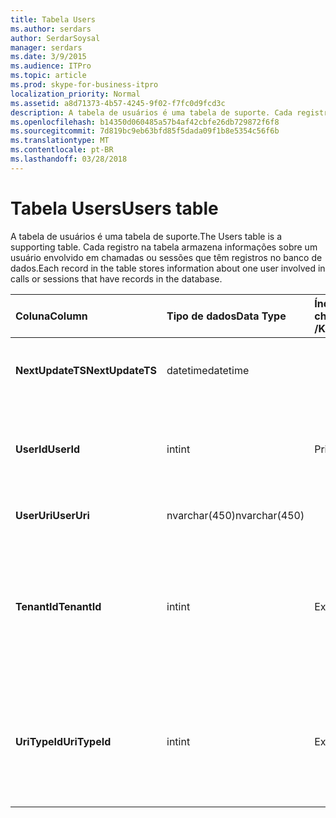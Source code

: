 ```yaml
---
title: Tabela Users
ms.author: serdars
author: SerdarSoysal
manager: serdars
ms.date: 3/9/2015
ms.audience: ITPro
ms.topic: article
ms.prod: skype-for-business-itpro
localization_priority: Normal
ms.assetid: a8d71373-4b57-4245-9f02-f7fc0d9fcd3c
description: A tabela de usuários é uma tabela de suporte. Cada registro na tabela armazena informações sobre um usuário envolvido em chamadas ou sessões que têm registros no banco de dados.
ms.openlocfilehash: b14350d060485a57b4af42cbfe26db729872f6f8
ms.sourcegitcommit: 7d819bc9eb63bfd85f5dada09f1b8e5354c56f6b
ms.translationtype: MT
ms.contentlocale: pt-BR
ms.lasthandoff: 03/28/2018
---
```

# <a name="users-table"></a><span data-ttu-id="7f1b2-104">Tabela Users</span><span class="sxs-lookup"><span data-stu-id="7f1b2-104">Users table</span></span>
 
<span data-ttu-id="7f1b2-105">A tabela de usuários é uma tabela de suporte.</span><span class="sxs-lookup"><span data-stu-id="7f1b2-105">The Users table is a supporting table.</span></span> <span data-ttu-id="7f1b2-106">Cada registro na tabela armazena informações sobre um usuário envolvido em chamadas ou sessões que têm registros no banco de dados.</span><span class="sxs-lookup"><span data-stu-id="7f1b2-106">Each record in the table stores information about one user involved in calls or sessions that have records in the database.</span></span>
  
|<span data-ttu-id="7f1b2-107">**Coluna**</span><span class="sxs-lookup"><span data-stu-id="7f1b2-107">**Column**</span></span>|<span data-ttu-id="7f1b2-108">**Tipo de dados**</span><span class="sxs-lookup"><span data-stu-id="7f1b2-108">**Data Type**</span></span>|<span data-ttu-id="7f1b2-109">**Índice de chaves /**</span><span class="sxs-lookup"><span data-stu-id="7f1b2-109">**Key/Index**</span></span>|<span data-ttu-id="7f1b2-110">**Detalhes**</span><span class="sxs-lookup"><span data-stu-id="7f1b2-110">**Details**</span></span>|
|:-----|:-----|:-----|:-----|
|<span data-ttu-id="7f1b2-111">**NextUpdateTS**</span><span class="sxs-lookup"><span data-stu-id="7f1b2-111">**NextUpdateTS**</span></span> <br/> |<span data-ttu-id="7f1b2-112">datetime</span><span class="sxs-lookup"><span data-stu-id="7f1b2-112">datetime</span></span>  <br/> ||<span data-ttu-id="7f1b2-113">Carimbo de hora para uso interno.</span><span class="sxs-lookup"><span data-stu-id="7f1b2-113">Time stamp for internal use.</span></span>  <br/> |
|<span data-ttu-id="7f1b2-114">**UserId**</span><span class="sxs-lookup"><span data-stu-id="7f1b2-114">**UserId**</span></span> <br/> |<span data-ttu-id="7f1b2-115">int</span><span class="sxs-lookup"><span data-stu-id="7f1b2-115">int</span></span>  <br/> |<span data-ttu-id="7f1b2-116">Primária</span><span class="sxs-lookup"><span data-stu-id="7f1b2-116">Primary</span></span>  <br/> |<span data-ttu-id="7f1b2-117">Número exclusivo que identifica este usuário.</span><span class="sxs-lookup"><span data-stu-id="7f1b2-117">Unique number identifying this user.</span></span>  <br/> |
|<span data-ttu-id="7f1b2-118">**UserUri**</span><span class="sxs-lookup"><span data-stu-id="7f1b2-118">**UserUri**</span></span> <br/> |<span data-ttu-id="7f1b2-119">nvarchar(450)</span><span class="sxs-lookup"><span data-stu-id="7f1b2-119">nvarchar(450)</span></span>  <br/> | <br/> |<span data-ttu-id="7f1b2-120">URI do usuário.</span><span class="sxs-lookup"><span data-stu-id="7f1b2-120">User URI.</span></span>  <br/> |
|<span data-ttu-id="7f1b2-121">**TenantId**</span><span class="sxs-lookup"><span data-stu-id="7f1b2-121">**TenantId**</span></span> <br/> |<span data-ttu-id="7f1b2-122">int</span><span class="sxs-lookup"><span data-stu-id="7f1b2-122">int</span></span>  <br/> |<span data-ttu-id="7f1b2-123">Externa</span><span class="sxs-lookup"><span data-stu-id="7f1b2-123">Foreign</span></span>  <br/> |<span data-ttu-id="7f1b2-124">ID do locatário. do usuário</span><span class="sxs-lookup"><span data-stu-id="7f1b2-124">This user's Tenant ID.</span></span> <span data-ttu-id="7f1b2-125">Consulte a [tabela de inquilinos](tenants.md) para obter mais informações.</span><span class="sxs-lookup"><span data-stu-id="7f1b2-125">See the [Tenants table](tenants.md) for more information.</span></span> <br/> |
|<span data-ttu-id="7f1b2-126">**UriTypeId**</span><span class="sxs-lookup"><span data-stu-id="7f1b2-126">**UriTypeId**</span></span> <br/> |<span data-ttu-id="7f1b2-127">int</span><span class="sxs-lookup"><span data-stu-id="7f1b2-127">int</span></span>  <br/> |<span data-ttu-id="7f1b2-128">Externa</span><span class="sxs-lookup"><span data-stu-id="7f1b2-128">Foreign</span></span>  <br/> |<span data-ttu-id="7f1b2-129">Tipo de URI do usuário.</span><span class="sxs-lookup"><span data-stu-id="7f1b2-129">This user's URI type.</span></span> <span data-ttu-id="7f1b2-130">Consulte a [tabela UriTypes](uritypes.md) para obter mais informações.</span><span class="sxs-lookup"><span data-stu-id="7f1b2-130">See the [UriTypes table](uritypes.md) for more information.</span></span> <br/> |
   

